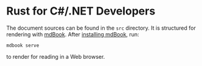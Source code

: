 # Rust for C#/.NET Developers

The document sources can be found in the `src` directory. It is structured for
rendering with [mdBook]. After [installing mdBook], run:

    mdbook serve

to render for reading in a Web browser.

  [mdBook]: https://rust-lang.github.io/mdBook/
  [installing mdBook]: https://rust-lang.github.io/mdBook/guide/installation.html
